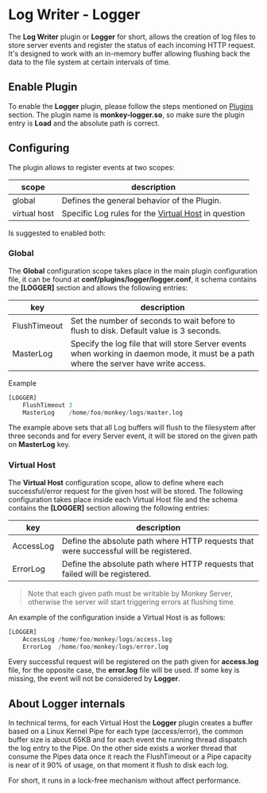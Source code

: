 # Log Writer - Logger

The __Log Writer__ plugin or __Logger__ for short, allows the creation of log files to store server events and register the status of each incoming HTTP request. It's designed to work with an in-memory buffer allowing flushing back the data to the file system at certain intervals of time.


## Enable Plugin

To enable the __Logger__ plugin, please follow the steps mentioned on [Plugins](../configuration/plugins.md) section. The plugin name is __monkey-logger.so__, so make sure the plugin entry is __Load__ and the absolute path is correct.

## Configuring

The plugin allows to register events at two scopes:

| scope | description |
|-------|-------------|
| global       | Defines the general behavior of the Plugin. |
| virtual host | Specific Log rules for the [Virtual Host](../virtualhost/README.md) in question |

Is suggested to enabled both:

### Global

The __Global__ configuration scope takes place in the main plugin configuration file, it can be found at __conf/plugins/logger/logger.conf__, it schema contains the __[LOGGER]__ section and allows the following entries:

| key | description |
|-----|-------------|
| FlushTimeout | Set the number of seconds to wait before to flush to disk. Default value is 3 seconds.|
| MasterLog | Specify the log file that will store Server events when working in daemon mode, it must be a path where the server have write access.  |

Example
```Python
[LOGGER]
    FlushTimeout 3
    MasterLog    /home/foo/monkey/logs/master.log
```

The example above sets that all Log buffers will flush to the filesystem after three seconds and for every Server event, it will be stored on the given path on __MasterLog__ key.

### Virtual Host

The __Virtual Host__ configuration scope, allow to define where each successful/error request for the given host will be stored. The following configuration takes place inside each Virtual Host file and the schema contains the __[LOGGER]__ section allowing the following entries:

| key      | description |
|----------|-------------|
|AccessLog | Define the absolute path where HTTP requests that were successful will be registered.|
|ErrorLog  | Define the absolute path where HTTP requests that failed will be registered. |

> Note that each given path must be writable by Monkey Server, otherwise the server will start triggering errors at flushing time.

An example of the configuration inside a Virtual Host is as follows:

```Python
[LOGGER]
    AccessLog /home/foo/monkey/logs/access.log
    ErrorLog  /home/foo/monkey/logs/error.log
```

Every successful request will be registered on the path given for __access.log__ file, for the opposite case, the __error.log__ file will be used. If some key is missing, the event will not be considered by __Logger__.

## About Logger internals

In technical terms, for each Virtual Host the __Logger__ plugin creates a buffer based on a Linux Kernel Pipe for each type (access/error), the common buffer size is about 65KB and for each event the running thread dispatch the log entry to the Pipe. On the other side exists a worker thread that consume the Pipes data once it reach the FlushTimeout or a Pipe capacity is near of it 90% of usage, on that moment it flush to disk each log.

For short, it runs in a lock-free mechanism without affect performance.
